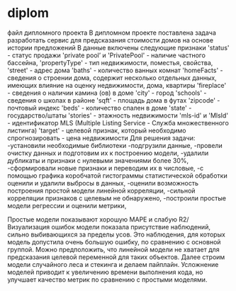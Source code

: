 # diplom
файл дипломного проекта
В дипломном проекте поставлена задача разработать сервис для предсказания стоимости домов на основе истории предложений
В данные включены следующие признаки
'status' - статус продажи
'private pool’ и 'PrivatePool' - наличие частного бассейна,
'propertyType' - тип недвижимости, поместья, свойства,
'street' - адрес дома
'baths' - количество ванных комнат
'homeFacts' - сведения о строении дома, содержит несколько отдельных данных, имеющих влияние на оценку недвижимости, дома, квартиры
'fireplace' - сведения о наличии камина (ов) в доме
'city' - город
'schools' - сведения о школах в районе
'sqft' - площадь дома в футах
'zipcode' - почтовый индекс
'beds' - количество спален в доме
'state' - государство/штаты
'stories' - этажность недвижимости
'mls-id' и 'MlsId' - идентификатор MLS (Multiple Listing Service - Служба множественного листинга)
'target' - целевой признак, который необходимо спрогнозировать - цена недвижимости
Для решения задачи:
-установили необходимые библиотеки
-подгрузили данные,
-провели очистку данных и подготовим их к построению модели,
-удалили дубликаты и признаки с нулевыми значениями более 30%,
-сформировали новые признаки и переводим их в числовые,
-с помощью графика коробчатой гистограммы статистической обработки оценили и удалили выбросы в данных,
-оценили возможность построения простой модели линейной корреляции,
-сильной корреляции признаков с целевым не обнаружено,
-построили простые модели регрессии и оценили метрики,

Простые модели показывают хорошую МАРЕ и слабую R2/
Визуализация ошибок модели показала присутствие наблюдений, сильно выбивающихся за пределы усов. Это наблюдения, для которых модель допустила очень большую ошибку, по сравнению с основной группой.
Можно предположить, что линейной модели не хватает для предсказания целевой переменной для таких объектов.
Далее строим модели случайного леса и стекинга и делаем пайплайн.
Усложнение моделей приводит к увеличению времени выполнения кода, но улучшает качество метрик по сравнению с простыми моделями.


